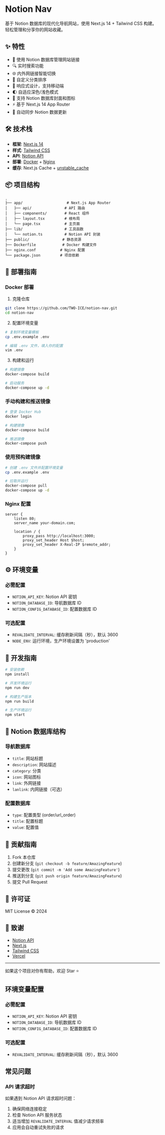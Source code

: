 # Notion Nav

基于 Notion 数据库的现代化导航网站，使用 Next.js 14 + Tailwind CSS 构建。轻松管理和分享你的网站收藏。

## ✨ 特性

- 📝 使用 Notion 数据库管理网站链接
- 🔍 实时搜索功能
- 🌐 内外网链接智能切换
- 🎯 自定义分类排序
- 📱 响应式设计，支持移动端
- 🌓 自适应深色/浅色模式
- 🎨 支持 Notion 数据库封面和图标
- ⚡️ 基于 Next.js 14 App Router
- 🔄 自动同步 Notion 数据更新

## 🛠️ 技术栈

- **框架**: [Next.js 14](https://nextjs.org/)
- **样式**: [Tailwind CSS](https://tailwindcss.com/)
- **API**: [Notion API](https://developers.notion.com/)
- **部署**: [Docker](https://www.docker.com/) + [Nginx](https://nginx.org/)
- **缓存**: Next.js Cache + [unstable_cache](https://nextjs.org/docs/app/api-reference/functions/unstable_cache)

## 📦 项目结构

```
.
├── app/                    # Next.js App Router
│   ├── api/               # API 路由
│   ├── components/        # React 组件
│   ├── layout.tsx         # 根布局
│   └── page.tsx           # 主页面
├── lib/                   # 工具函数
│   └── notion.ts          # Notion API 封装
├── public/               # 静态资源
├── Dockerfile            # Docker 构建文件
├── nginx.conf           # Nginx 配置
└── package.json         # 项目依赖
```

## 🚀 部署指南

### Docker 部署

1. 克隆仓库
```bash
git clone https://github.com/TWO-ICE/notion-nav.git
cd notion-nav
```

2. 配置环境变量
```bash
# 复制环境变量模板
cp .env.example .env

# 编辑 .env 文件，填入你的配置
vim .env
```

3. 构建和运行
```bash
# 构建镜像
docker-compose build

# 启动服务
docker-compose up -d
```

### 手动构建和推送镜像

```bash
# 登录 Docker Hub
docker login

# 构建镜像
docker-compose build

# 推送镜像
docker-compose push
```

### 使用预构建镜像

```bash
# 创建 .env 文件并配置环境变量
cp .env.example .env

# 拉取并运行
docker-compose pull
docker-compose up -d
```

### Nginx 配置

```nginx
server {
    listen 80;
    server_name your-domain.com;

    location / {
        proxy_pass http://localhost:3000;
        proxy_set_header Host $host;
        proxy_set_header X-Real-IP $remote_addr;
    }
}
```

## ⚙️ 环境变量

### 必需配置
- `NOTION_API_KEY`: Notion API 密钥
- `NOTION_DATABASE_ID`: 导航数据库 ID
- `NOTION_CONFIG_DATABASE_ID`: 配置数据库 ID

### 可选配置
- `REVALIDATE_INTERVAL`: 缓存刷新间隔（秒），默认 3600
- `NODE_ENV`: 运行环境，生产环境设置为 'production'

## 🔧 开发指南

```bash
# 安装依赖
npm install

# 开发环境运行
npm run dev

# 构建生产版本
npm run build

# 生产环境运行
npm start
```

## 📝 Notion 数据库结构

### 导航数据库
- `title`: 网站标题
- `description`: 网站描述
- `category`: 分类
- `icon`: 网站图标
- `link`: 外网链接
- `lanlink`: 内网链接（可选）

### 配置数据库
- `type`: 配置类型 (order/url_order)
- `title`: 配置标题
- `value`: 配置值

## 🤝 贡献指南

1. Fork 本仓库
2. 创建新分支 (`git checkout -b feature/AmazingFeature`)
3. 提交更改 (`git commit -m 'Add some AmazingFeature'`)
4. 推送到分支 (`git push origin feature/AmazingFeature`)
5. 提交 Pull Request

## 📄 许可证

MIT License © 2024

## 🙏 致谢

- [Notion API](https://developers.notion.com/)
- [Next.js](https://nextjs.org/)
- [Tailwind CSS](https://tailwindcss.com/)
- [Vercel](https://vercel.com)

---

如果这个项目对你有帮助，欢迎 Star ⭐️

## 环境变量配置

### 必需配置
- `NOTION_API_KEY`: Notion API 密钥
- `NOTION_DATABASE_ID`: 导航数据库 ID
- `NOTION_CONFIG_DATABASE_ID`: 配置数据库 ID

### 可选配置
- `REVALIDATE_INTERVAL`: 缓存刷新间隔（秒），默认 3600

## 常见问题

### API 请求超时
如果遇到 Notion API 请求超时问题：
1. 确保网络连接稳定
2. 检查 Notion API 服务状态
3. 适当增加 `REVALIDATE_INTERVAL` 值减少请求频率
4. 应用会自动重试失败的请求
